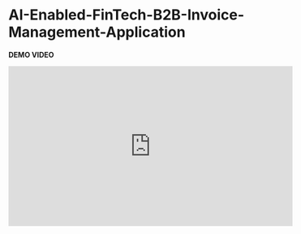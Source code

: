 # AI-Enabled-FinTech-B2B-Invoice-Management-Application
**DEMO VIDEO**
<iframe width="560" height="315" src="https://www.youtube.com/embed/S5H6F0LAQpc" title="YouTube video player" frameborder="0" allow="accelerometer; autoplay; clipboard-write; encrypted-media; gyroscope; picture-in-picture; web-share" allowfullscreen></iframe>


